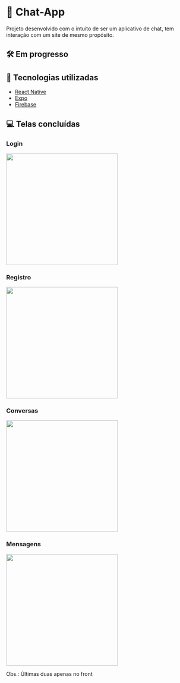  # 💬 Chat-App
Projeto desenvolvido com o intuito de ser um aplicativo de chat, tem interação com um site de mesmo propósito.

## 🛠️ Em progresso
  
## 🚀 Tecnologias utilizadas
* [React Native](https://reactnative.dev)
* [Expo](https://expo.dev)
* [Firebase](https://firebase.google.com/?hl=pt/)

## 💻 Telas concluídas
### Login
<img style='width: 300px' src='https://github.com/Maruquitus/chat-app/assets/58173530/b645baf5-a99b-40de-bac0-5915f8a36717'>

### Registro
<img style='width: 300px' src='https://github.com/Maruquitus/chat-app/assets/58173530/25338271-5547-4058-b3a6-644a8dac3cd2'>

### Conversas
<img style='width: 300px' src='https://github.com/Maruquitus/chat-app/assets/58173530/4c1da62e-4c1b-4b50-96a8-ae3c16510569'>

### Mensagens
<img style='width: 300px' src='https://github.com/Maruquitus/chat-app/assets/58173530/a3c7f957-5f55-42e8-90c7-3440d0977d8e'>

Obs.: Últimas duas apenas no front
